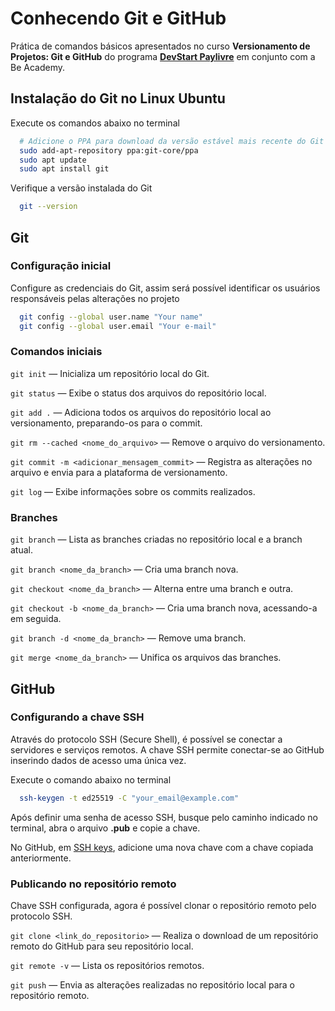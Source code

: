 # Conhecendo Git e GitHub

Prática de comandos básicos apresentados no curso **Versionamento de Projetos: Git e GitHub** do programa **[DevStart Paylivre](https://www.beacademy.com.br/devstartpaylivre/)** em conjunto com a Be Academy.

## Instalação do Git no Linux Ubuntu
Execute os comandos abaixo no terminal
```bash
  # Adicione o PPA para download da versão estável mais recente do Git
  sudo add-apt-repository ppa:git-core/ppa
  sudo apt update
  sudo apt install git
```

Verifique a versão instalada do Git
```bash
  git --version
```

## Git
### Configuração inicial
Configure as credenciais do Git, assim será possível identificar os usuários responsáveis pelas alterações no projeto
```bash
  git config --global user.name "Your name"
  git config --global user.email "Your e-mail"
```

### Comandos iniciais
`git init` — Inicializa um repositório local do Git.

`git status` — Exibe o status dos arquivos do repositório local.

`git add .` — Adiciona todos os arquivos do repositório local ao versionamento, preparando-os para o commit.

`git rm --cached <nome_do_arquivo>` — Remove o arquivo do versionamento.

`git commit -m <adicionar_mensagem_commit>` — Registra as alterações no arquivo e envia para a plataforma de versionamento.

`git log` — Exibe informações sobre os commits realizados.

### Branches
`git branch` — Lista as branches criadas no repositório local e a branch atual.

`git branch <nome_da_branch>` — Cria uma branch nova.

`git checkout <nome_da_branch>` — Alterna entre uma branch e outra.

`git checkout -b <nome_da_branch>` — Cria uma branch nova, acessando-a em seguida.

`git branch -d <nome_da_branch>` — Remove uma branch.

`git merge <nome_da_branch>` — Unifica os arquivos das branches.

## GitHub
### Configurando a chave SSH
Através do protocolo SSH (Secure Shell), é possível se conectar a servidores e serviços remotos. A chave SSH permite conectar-se ao GitHub inserindo dados de acesso uma única vez.

Execute o comando abaixo no terminal
```bash
  ssh-keygen -t ed25519 -C "your_email@example.com"
```
Após definir uma senha de acesso SSH, busque pelo caminho indicado no terminal, abra o arquivo **.pub** e copie a chave.

No GitHub, em [SSH keys](https://github.com/settings/keys), adicione uma nova chave com a chave copiada anteriormente.

### Publicando no repositório remoto
Chave SSH configurada, agora é possível clonar o repositório remoto pelo protocolo SSH.

`git clone <link_do_repositorio>` — Realiza o download de um repositório remoto do GitHub para seu repositório local.

`git remote -v` — Lista os repositórios remotos.

`git push` — Envia as alterações realizadas no repositório local para o repositório remoto.
